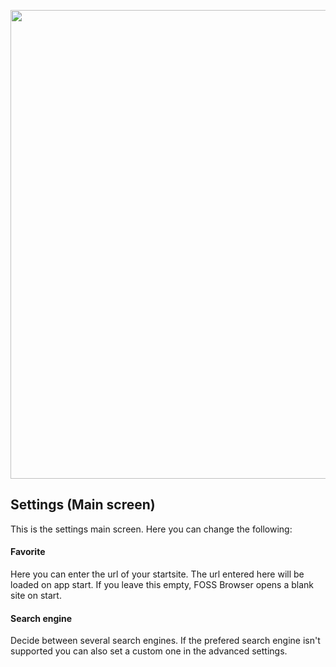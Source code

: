 <img src="https://github.com/scoute-dich/browser/blob/master/wiki/screenshots/settings_main.png"  height="750"/></a>

## Settings (Main screen)

This is the settings main screen. Here you can change the following:

#### Favorite

Here you can enter the url of your startsite. The url entered here will be loaded on app start. If you leave this empty, FOSS Browser opens a blank site on start.

#### Search engine

Decide between several search engines. If the prefered search engine isn't supported you can also set a custom one in the advanced settings.

